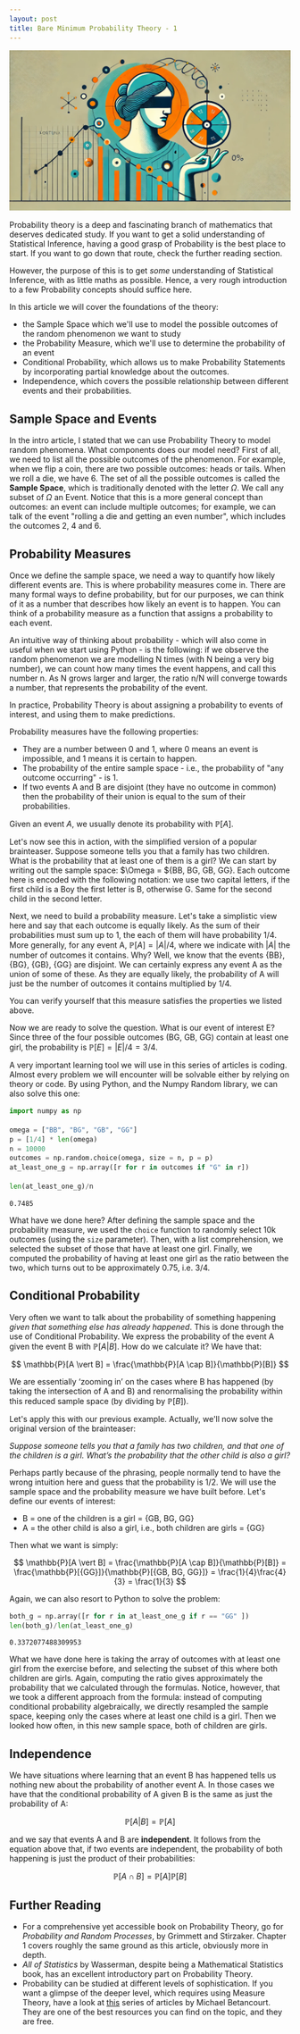 ```yaml
---
layout: post
title: Bare Minimum Probability Theory - 1
---
```


![title](/assets/img/probability.webp)

Probability theory is a deep and fascinating branch of mathematics that deserves dedicated study. If you want to get a solid understanding of Statistical Inference, having a good grasp of Probability is the best place to start. If you want to go down that route, check the further reading section.

However, the purpose of this is to get *some* understanding of Statistical Inference, with as little maths as possible. Hence, a very rough introduction to a few Probability concepts should suffice here. 

In this article we will cover the foundations of the theory: 
* the Sample Space which we'll use to model the possible outcomes of the random phenomenon we want to study
* the Probability Measure, which we'll use to determine the probability of an event
* Conditional Probability, which allows us to make Probability Statements by incorporating partial knowledge about the outcomes.
* Independence, which covers the possible relationship between different events and their probabilities.

## Sample Space and Events

In the intro article, I stated that we can use Probability Theory to model random phenomena. What components does our model need? First of all, we need to list all the possible outcomes of the phenomenon. For example, when we flip a coin, there are two possible outcomes: heads or tails. When we roll a die, we have 6. The set of all the possible outcomes is called the **Sample Space**, which is traditionally denoted with the letter $\Omega$. We call any subset of $\Omega$ an Event. Notice that this is a more general concept than outcomes: an event can include multiple outcomes; for example, we can talk of the event "rolling a die and getting an even number", which includes the outcomes 2, 4 and 6. 

## Probability Measures

Once we define the sample space, we need a way to quantify how likely different events are. This is where probability measures come in. There are many formal ways to define probability, but for our purposes, we can think of it as a number that describes how likely an event is to happen. You can think of a probability measure as a function that assigns a probability to each event.

An intuitive way of thinking about probability - which will also come in useful when we start using Python - is the following: if we observe the random phenomenon we are modelling N times (with N being a very big number), we can count how many times the event happens, and call this number n. As N grows larger and larger, the ratio n/N will converge towards a number, that represents the probability of the event.

In practice, Probability Theory is about assigning a probability to events of interest, and using them to make predictions. 

Probability measures have the following properties:

* They are a number between 0 and 1, where 0 means an event is impossible, and 1 means it is certain to happen.
* The probability of the entire sample space - i.e., the probability of "any outcome occurring" - is 1. 
* If two events A and B are disjoint (they have no outcome in common) then the probability of their union is equal to the sum of their probabilities.

Given an event $A$, we usually denote its probability with $\mathbb{P}[A]$.

Let's now see this in action, with the simplified version of a popular brainteaser. Suppose someone tells you that a family has two children.  What is the probability that at least one of them is a girl? We can start by writing out the sample space: $\Omega = ${BB, BG, GB, GG}. Each outcome here is encoded with the following notation: we use two capital letters, if the first child is a Boy the first letter is B, otherwise G. Same for the second child in the second letter. 

Next, we need to build a probability measure. Let's take a simplistic view here and say that each outcome is equally likely. As the sum of their probabilities must sum up to 1, the each of them will have probability $1/4$. More generally, for any event A, $\mathbb{P}[A] = \vert A \vert /4$, where we indicate with $\vert A \vert$ the number of outcomes it contains. Why? Well, we know that the events {BB}, {BG}, {GB}, {GG} are disjoint. We can certainly express any event A as the union of some of these. As they are equally likely, the probability of A will just be the number of outcomes it contains multiplied by $1/4$.

You can verify yourself that this measure satisfies the properties we listed above.

Now we are ready to solve the question. What is our event of interest E? Since three of the four possible outcomes (BG, GB, GG) contain at least one girl, the probability is $\mathbb{P}[E] = \vert E \vert/4 = 3/4$.

A very important learning tool we will use in this series of articles is coding. Almost every problem we will encounter will be solvable either by relying on theory or code. By using Python, and the Numpy Random library, we can also solve this one: 


```python
import numpy as np

omega = ["BB", "BG", "GB", "GG"]
p = [1/4] * len(omega)
n = 10000
outcomes = np.random.choice(omega, size = n, p = p)
at_least_one_g = np.array([r for r in outcomes if "G" in r])

len(at_least_one_g)/n
```




    0.7485



What have we done here? After defining the sample space and the probability measure, we used the `choice` function to randomly select 10k outcomes (using the `size` parameter). Then, with a list comprehension, we selected the subset of those that have at least one girl. Finally, we computed the probability of having at least one girl as the ratio between the two, which turns out to be approximately 0.75, i.e. 3/4. 

## Conditional Probability

Very often we want to talk about the probability of something happening *given that something else has already happened*. This is done through the use of Conditional Probability. We express the probability of the event A given the event B with $\mathbb{P}[A \vert B]$. How do we calculate it? We have that:

$$
\mathbb{P}[A \vert B] = \frac{\mathbb{P}[A \cap B]}{\mathbb{P}[B]}
$$

We are essentially ‘zooming in’ on the cases where B has happened (by taking the intersection of A and B) and renormalising the probability within this reduced sample space (by dividing by $\mathbb{P}[B]$).

Let's apply this with our previous example. Actually, we'll now solve the original version of the brainteaser:

*Suppose someone tells you that a family has two children, and that one of the children is a girl. What’s the probability that the other child is also a girl?*

Perhaps partly because of the phrasing, people normally tend to have the wrong intuition here and guess that the probability is $1/2$. We will use the sample space and the probability measure we have built before. Let's define our events of interest:

* B = one of the children is a girl = {GB, BG, GG}
* A = the other child is also a girl, i.e., both children are girls = {GG}

Then what we want is simply:

$$
\mathbb{P}[A \vert B] = \frac{\mathbb{P}[A \cap B]}{\mathbb{P}[B]} = \frac{\mathbb{P}[{GG}]}{\mathbb{P}[{GB, BG, GG}]} = \frac{1}{4}\frac{4}{3} = \frac{1}{3}
$$

Again, we can also resort to Python to solve the problem:


```python
both_g = np.array([r for r in at_least_one_g if r == "GG" ])
len(both_g)/len(at_least_one_g)
```




    0.3372077488309953



What we have done here is taking the array of outcomes with at least one girl from the exercise before, and selecting the subset of this where both children are girls. Again, computing the ratio gives approximately the probability that we calculated through the formulas. Notice, however, that we took a different approach from the formula: instead of computing conditional probability algebraically, we directly resampled the sample space, keeping only the cases where at least one child is a girl. Then we looked how often, in this new sample space, both of children are girls.

## Independence

We have situations where learning that an event B has happened tells us nothing new about the probability of another event A. In those cases we have that the conditional probability of A given B is the same as just the probability of A:

$$
\mathbb{P}[A \vert B] = \mathbb{P}[A]
$$

and we say that events A and B are **independent**. It follows from the equation above that, if two events are independent, the probability of both happening is just the product of their probabilities:

$$
\mathbb{P}[A \cap B] = \mathbb{P}[A]\mathbb{P}[B]
$$

## Further Reading

* For a comprehensive yet accessible book on Probability Theory, go for *Probability and Random Processes*, by Grimmett and Stirzaker. Chapter 1 covers roughly the same ground as this article, obviously more in depth.
* *All of Statistics* by Wasserman, despite being a Mathematical Statistics book, has an excellent introductory part on Probability Theory.
* Probability can be studied at different levels of sophistication. If you want a glimpse of the deeper level, which requires using Measure Theory, have a look at [this](https://betanalpha.github.io/assets/case_studies/probability_theory.html) series of articles by Michael Betancourt. They are one of the best resources you can find on the topic, and they are free. 

